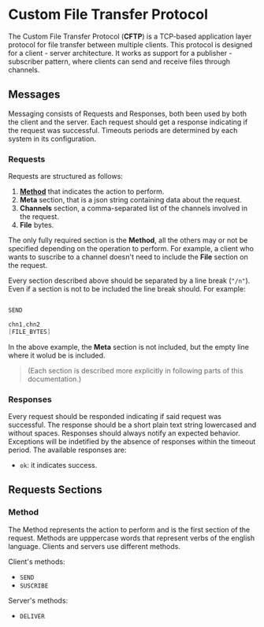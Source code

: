 # Custom File Transfer Protocol

The Custom File Transfer Protocol (**CFTP**) is a TCP-based application layer protocol for file transfer between multiple clients. This protocol is designed for a client - server architecture. It works as support for a publisher - subscriber pattern, where clients can send and receive files through channels.

## Messages

Messaging consists of Requests and Responses, both been used by both the client and the server. Each request should get a response indicating if the request was successful. Timeouts periods are determined by each system in its configuration.

### Requests

Requests are structured as follows:  

1. **[Method](#method)** that indicates the action to perform.
2. **Meta** section, that is a json string containing data about the request.
3. **Channels** section, a comma-separated list of the channels involved in the request.
4. **File** bytes.

The only fully required section is the **Method**, all the others may or not be specified depending on the operation to perform. For example, a client who wants to suscribe to a channel doesn't need to include the **File** section on the request.

Every section described above should be separated by a line break (`"/n"`). Even if a section is not to be included the line break should.
 For example:

```ps1

SEND

chn1,chn2
[FILE_BYTES]
 ```

In the above example, the **Meta** section is not included, but the empty line where it wolud be is included.

>(Each section is described more explicitly in following parts of this documentation.)

### Responses

Every request should be responded indicating if said request was successful. The response should be a short plain text string lowercased and without spaces. Responses should always notify an expected behavior. Exceptions will be indetified by the absence of responses within the timeout period. The available responses are:

* `ok`: it indicates success.

## Requests Sections

### Method

The Method represents the action to perform and is the first section of the request. Methods are upppercase words that represent verbs of the english language. Clients and servers use different methods.

Client's methods:

* `SEND`
* `SUSCRIBE`

Server's methods:

* `DELIVER`